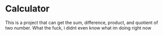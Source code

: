 # Calculator
This is a project that can get the sum, difference, product, and quotient of two number.
What the fuck, i didnt even know what im doing right now
